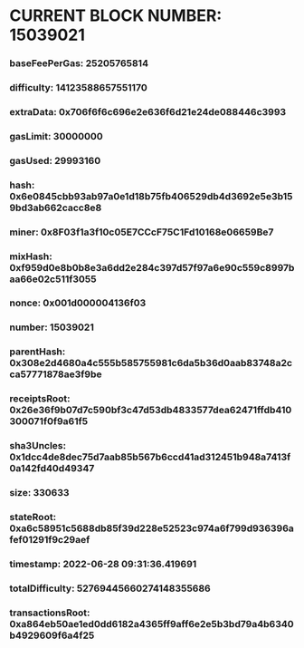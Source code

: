 # CURRENT BLOCK NUMBER: 15039021

### baseFeePerGas: 25205765814
### difficulty: 14123588657551170
### extraData: 0x706f6f6c696e2e636f6d21e24de088446c3993
### gasLimit: 30000000
### gasUsed: 29993160
### hash: 0x6e0845cbb93ab97a0e1d18b75fb406529db4d3692e5e3b159bd3ab662cacc8e8
### miner: 0x8F03f1a3f10c05E7CCcF75C1Fd10168e06659Be7
### mixHash: 0xf959d0e8b0b8e3a6dd2e284c397d57f97a6e90c559c8997baa66e02c511f3055
### nonce: 0x001d000004136f03
### number: 15039021
### parentHash: 0x308e2d4680a4c555b585755981c6da5b36d0aab83748a2cca57771878ae3f9be
### receiptsRoot: 0x26e36f9b07d7c590bf3c47d53db4833577dea62471ffdb410300071f0f9a61f5
### sha3Uncles: 0x1dcc4de8dec75d7aab85b567b6ccd41ad312451b948a7413f0a142fd40d49347
### size: 330633
### stateRoot: 0xa6c58951c5688db85f39d228e52523c974a6f799d936396afef01291f9c29aef
### timestamp: 2022-06-28 09:31:36.419691
### totalDifficulty: 52769445660274148355686
### transactionsRoot: 0xa864eb50ae1ed0dd6182a4365ff9aff6e2e5b3bd79a4b6340b4929609f6a4f25
